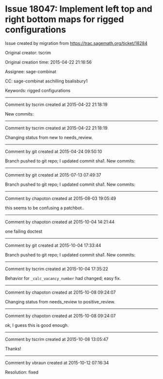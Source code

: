 # Issue 18047: Implement left top and right bottom maps for rigged configurations

Issue created by migration from https://trac.sagemath.org/ticket/18284

Original creator: tscrim

Original creation time: 2015-04-22 21:16:56

Assignee: sage-combinat

CC:  sage-combinat aschilling bsalisbury1

Keywords: rigged configurations




---

Comment by tscrim created at 2015-04-22 21:18:19

New commits:


---

Comment by tscrim created at 2015-04-22 21:18:19

Changing status from new to needs_review.


---

Comment by git created at 2015-04-24 09:50:10

Branch pushed to git repo; I updated commit sha1. New commits:


---

Comment by git created at 2015-07-13 07:49:37

Branch pushed to git repo; I updated commit sha1. New commits:


---

Comment by chapoton created at 2015-08-03 19:05:49

this seems to be confusing a patchbot..


---

Comment by chapoton created at 2015-10-04 14:21:44

one failing doctest


---

Comment by git created at 2015-10-04 17:33:44

Branch pushed to git repo; I updated commit sha1. New commits:


---

Comment by tscrim created at 2015-10-04 17:35:22

Behavior for `_calc_vacancy_number` had changed; easy fix.


---

Comment by chapoton created at 2015-10-08 09:24:07

Changing status from needs_review to positive_review.


---

Comment by chapoton created at 2015-10-08 09:24:07

ok, I guess this is good enough.


---

Comment by tscrim created at 2015-10-08 13:05:47

Thanks!


---

Comment by vbraun created at 2015-10-12 07:16:34

Resolution: fixed
